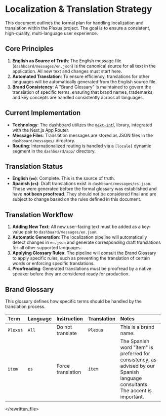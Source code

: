 # Localization & Translation Strategy

This document outlines the formal plan for handling localization and translation within the Plexus project. The goal is to ensure a consistent, high-quality, multi-language user experience.

## Core Principles

1.  **English as Source of Truth**: The English message file (`dashboard/messages/en.json`) is the canonical source for all text in the application. All new text and changes must start here.
2.  **Automated Translation**: To ensure efficiency, translations for other languages will be automatically generated from the English source file.
3.  **Brand Consistency**: A "Brand Glossary" is maintained to govern the translation of specific terms, ensuring that brand names, trademarks, and key concepts are handled consistently across all languages.

## Current Implementation

-   **Technology**: The dashboard utilizes the [`next-intl`](https://next-intl.dev/) library, integrated with the Next.js App Router.
-   **Message Files**: Translation messages are stored as JSON files in the `dashboard/messages/` directory.
-   **Routing**: Internationalized routing is handled via a `[locale]` dynamic segment in the `dashboard/app/` directory.

## Translation Status

-   **English (`en`)**: Complete. This is the source of truth.
-   **Spanish (`es`)**: Draft translations exist in `dashboard/messages/es.json`. These were generated before the formal glossary was established and have **not been proofread**. They should not be considered final and are subject to change based on the rules defined in this document.

## Translation Workflow

1.  **Adding New Text**: All new user-facing text must be added as a key-value pair to `dashboard/messages/en.json`.
2.  **Automatic Generation**: The localization pipeline will automatically detect changes in `en.json` and generate corresponding draft translations for all other supported languages.
3.  **Applying Glossary Rules**: The pipeline will consult the Brand Glossary to apply specific rules, such as preventing the translation of certain words or enforcing specific translations.
4.  **Proofreading**: Generated translations must be proofread by a native speaker before they are considered ready for production.

## Brand Glossary

This glossary defines how specific terms should be handled by the translation process.

| Term    | Language | Instruction         | Translation | Notes                                                                                                                  |
| :------ | :------- | :------------------ | :---------- | :--------------------------------------------------------------------------------------------------------------------- |
| `Plexus`  | `All`      | Do not translate    | `Plexus`      | This is a brand name.                                                                                                  |
| `item`    | `es`       | Force translation   | `ítem`        | The Spanish word "ítem" is preferred for consistency, as advised by our Spanish language consultants. The accent is important. |

</rewritten_file> 